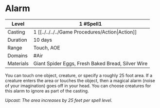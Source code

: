 # Alarm

| Level     | 1 #Spell1                                         |
| --------- | ------------------------------------------------- |
| Casting   | 1 [[../../../../Game Procedures/Action\|Action]]  |
| Duration  | 10 days                                           |
| Range     | Touch, AOE                                        |
| Domains   | #Air                                              |
| Materials | Giant Spider Eggs, Fresh Baked Bread, Silver Wire |

You can touch one object, creature, or specify a roughly 25 foot area. If a creature enters the area or touches the object, then a magical alarm (noise of your imagination) goes off in your head. You can choose creatures for this alarm to ignore as part of the casting. 

*Upcast: The area increases by 25 feet per spell level.*